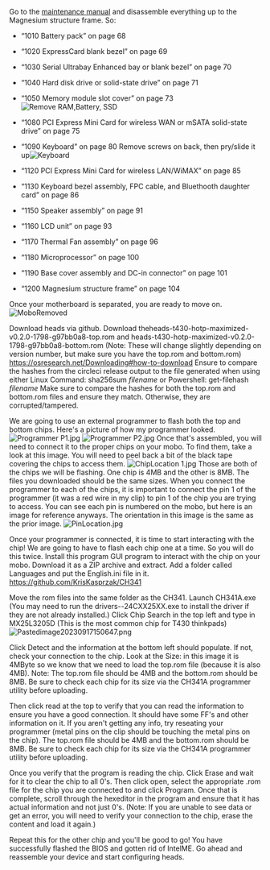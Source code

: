 Go to the [maintenance manual](http://thinkpads.com/support/hmm/hmm_pdf/t430_t430i_hmm_en_0b48304_03.pdf) and disassemble everything up to the Magnesium structure frame. So:

- “1010 Battery pack” on page 68
    
- “1020 ExpressCard blank bezel” on page 69
    
- “1030 Serial Ultrabay Enhanced bay or blank bezel” on page 70
    
- “1040 Hard disk drive or solid-state drive” on page 71
    
- “1050 Memory module slot cover” on page 73
  ![Remove RAM,Battery, SSD](/docs/assets/RemoveRAM,Battery,SSD.jpg)
- “1080 PCI Express Mini Card for wireless WAN or mSATA solid-state drive” on page 75
    
- “1090 Keyboard” on page 80
    Remove screws on back, then pry/slide it up![Keyboard](/docs/assets/Keyboard.jpg)
- “1120 PCI Express Mini Card for wireless LAN/WiMAX” on page 85
    
- “1130 Keyboard bezel assembly, FPC cable, and Bluethooth daughter card” on page 86
    
- “1150 Speaker assembly” on page 91
    
- “1160 LCD unit” on page 93
    
- “1170 Thermal Fan assembly” on page 96
    
- “1180 Microprocessor” on page 100
    
- “1190 Base cover assembly and DC-in connector” on page 101
    
- “1200 Magnesium structure frame” on page 104

Once your motherboard is separated, you are ready to move on.
![MoboRemoved](/docs/assets/MoboRemoved.jpg)

Download heads via github. Download theheads-t430-hotp-maximized-v0.2.0-1798-g97bb0a8-top.rom and heads-t430-hotp-maximized-v0.2.0-1798-g97bb0a8-bottom.rom (Note: These will change slightly depending on version number, but make sure you have the top.rom and bottom.rom)
https://osresearch.net/Downloading#how-to-download
Ensure to compare the hashes from the circleci release output to the file generated when using either 
Linux Command: sha256sum *filename* or Powershell: get-filehash *filename*
Make sure to compare the hashes for both the top.rom and bottom.rom files and ensure they match. Otherwise, they are corrupted/tampered.

We are going to use an external programmer to flash both the top and bottom chips. Here's a picture of how my programmer looked.
![Programmer P1.jpg](/docs/assets/ProgrammerP1.jpg)
![Programmer P2.jpg](/docs/assets/ProgrammerP2.jpg)
Once that's assembled, you will need to connect it to the proper chips on your mobo. 
To find them, take a look at this image. You will need to peel back a bit of the black tape covering the chips to access them.
![ChipLocation 1.jpg](/docs/assets/ChipLocation1.jpg)
Those are both of the chips we will be flashing.
One chip is 4MB and the other is 8MB. The files you downloaded should be the same sizes.
When you connect the programmer to each of the chips, it is important to connect the pin 1 of the programmer (it was a red wire in my clip) to pin 1 of the chip you are trying to access.
You can see each pin is numbered on the mobo, but here is an image for reference anyways. The orientation in this image is the same as the prior image. 
![PinLocation.jpg](/docs/assets/PinLocation.jpg)

Once your programmer is connected, it is time to start interacting with the chip!
We are going to have to flash each chip one at a time. So you will do this twice.
Install this program GUI program to interact with the chip on your mobo.
Download it as a ZIP archive and extract. Add a folder called Languages and put the English.ini file in it.
https://github.com/KrisKasprzak/CH341

Move the rom files into the same folder as the CH341.
Launch CH341A.exe (You may need to run the drivers--24CXX25XX.exe to install the driver if they are not already installed.)
Click Chip Search in the top left and type in MX25L3205D (This is the most common chip for T430 thinkpads)
![Pastedimage20230917150647.png](/docs/assets/Pastedimage20230917150647.png)

Click Detect and the information at the bottom left should populate. If not, check your connection to the chip. Look at the Size: in this image it is 4MByte so we know that we need to load the top.rom file (because it is also 4MB). 
Note: The top.rom file should be 4MB and the bottom.rom should be 8MB. Be sure to check each chip for its size via the CH341A programmer utility before uploading.

Then click read at the top to verify that you can read the information to ensure you have a good connection. It should have some FF's and other information on it. If you aren't getting any info, try reseating your programmer (metal pins on the clip should be touching the metal pins on the chip).
The top.rom file should be 4MB and the bottom.rom should be 8MB. Be sure to check each chip for its size via the CH341A programmer utility before uploading.

Once you verify that the program is reading the chip. Click Erase and wait for it to clear the chip to all 0's. 
Then click open, select the appropriate .rom file for the chip you are connected to and click Program. 
Once that is complete, scroll through the hexeditor in the program and ensure that it has actual information and not just 0's. 
(Note: If you are unable to see data or get an error, you will need to verify your connection to the chip, erase the content and load it again.)

Repeat this for the other chip and you'll be good to go! You have successfully flashed the BIOS and gotten rid of IntelME. Go ahead and reassemble your device and start configuring heads.
